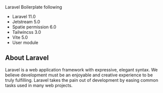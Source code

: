 <p>Laravel Boilerplate following</p>
<ul>
<li>Laravel 11.0</li>
<li>Jetstream 5.0</li>
<li>Spatie permission 6.0</li>
<li>Tailwincss 3.0</li>
<li>Vite 5.0</li>
<li>User module</li>
</ul>

## About Laravel

Laravel is a web application framework with expressive, elegant syntax. We believe development must be an enjoyable and creative experience to be truly fulfilling. Laravel takes the pain out of development by easing common tasks used in many web projects.